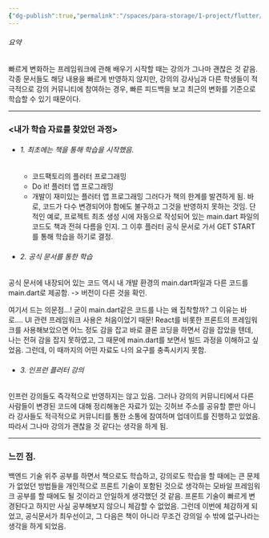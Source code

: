 ```yaml
---
{"dg-publish":true,"permalink":"/spaces/para-storage/1-project/flutter//"}
---
```


###### 요약
빠르게 변화하는 프레임워크에 관해 배우기 시작할 때는 강의가 그나마 괜찮은 것 같음. 각종 문서들도 해당 내용을 빠르게 반영하지 않지만, 강의의 강사님과 다른 학생들이 적극적으로 강의 커뮤니티에 참여하는 경우, 빠른 피드백을 보고 최근의 변화를 기준으로 학습할 수 있기 때문이다.

---
### <내가 학습 자료를 찾았던 과정>  
  - ###### 1. 최초에는 책을 통해 학습을 시작했음.
	- 코드팩토리의 플러터 프로그래밍
	- Do it! 플러터 앱 프로그래밍
	- 개발이 재미있는 플러터 앱 프로그래밍
그러다가 책의 한계를 발견하게 됨. 바로, 코드가 다수 변경되어야 함에도 불구하고 그것을 반영하지 못하는 것임. 
단적인 예로, 프로젝트 최초 생성 시에 자동으로 작성되어 있는 main.dart 파일의 코드도 책과 전혀 다름을 인지. 그 이후 플러터 공식 문서로 가서 GET START 를 통해 학습을 하기로 결정.

- ###### 2. 공식 문서를 통한 학습
공식 문서에 내장되어 있는 코드 역시 내 개발 환경의 main.dart파일과 다른 코드를 main.dart로 제공함. -> 버전이 다른 것을 확인.

여기서 드는 의문점...! 굳이 main.dart같은 코드를 나는 왜 집착할까?
그 이유는 바로.... UI 관련 프레임워크 사용은 처음이었기 때문! React를 비롯한 프론트의 프레임워크를 사용해보았으면 어느 정도 감을 잡고 바로 클론 코딩을 하면서 감을 잡았을 텐데, 나는 전혀 감을 잡지 못하였고, 그 때문에 main.dart를 보면서 빌드 과정을 이해하고 싶었음. 그런데, 이 때까지의 어떤 자료도 나의 요구를 충족시키지 못함.


- ###### 3. 인프런 플러터 강의
인프런 강의들도 즉각적으로 반영하지는 않고 있음. 그러나 강의의 커뮤니티에서 다른 사람들이 변경된 코드에 대해 정리해놓은 자료가 있는 깃허브 주소를 공유할 뿐만 아니라 강사들도 적극적으로 커뮤니티를 통한 소통에 참여하며 업데이트를 진행하고 있었음. 따라서 그나마 강의가 괜찮을 것 같다는 생각을 하게 됨.


---
### 느낀 점.
백엔드 기술 위주 공부를 하면서 책으로도 학습하고, 강의로도 학습을 할 때에는 큰 문제가 없었던 방법들을 개인적으로 프론트 기술이 포함된 것으로 생각하는 모바일 프레임워크 공부를 할 때에도 될 것이라고 안일하게 생각했던 것 같음.
프론트 기술이 빠르게 변경된다고 하지만 사실 공부해보지 않으니 체감할 수 없었음. 그런데 이번에 체감하게 되었고, 공식문서가 최우선이고, 그 다음은 책이 아니라 무조건 강의일 수 밖에 없구나라는 생각을 하게 되었음.